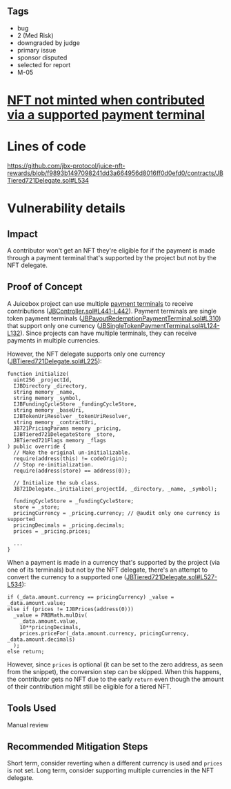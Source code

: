 ## Tags

- bug
- 2 (Med Risk)
- downgraded by judge
- primary issue
- sponsor disputed
- selected for report
- M-05

# [NFT not minted when contributed via a supported payment terminal](https://github.com/code-423n4/2022-10-juicebox-findings/issues/124) 

# Lines of code

https://github.com/jbx-protocol/juice-nft-rewards/blob/f9893b1497098241dd3a664956d8016ff0d0efd0/contracts/JBTiered721Delegate.sol#L534


# Vulnerability details

## Impact
A contributor won't get an NFT they're eligible for if the payment is made through a payment terminal that's supported by the project but not by the NFT delegate.
## Proof of Concept
A Juicebox project can use multiple [payment terminals](https://info.juicebox.money/dev/learn/glossary/payment-terminal) to receive contributions ([JBController.sol#L441-L442](https://github.com/jbx-protocol/juice-contracts-v3/blob/main/contracts/JBController.sol#L441-L442)).  Payment terminals are single token payment terminals ([JBPayoutRedemptionPaymentTerminal.sol#L310](https://github.com/jbx-protocol/juice-contracts-v3/blob/main/contracts/abstract/JBPayoutRedemptionPaymentTerminal.sol#L310)) that support only one currency ([JBSingleTokenPaymentTerminal.sol#L124-L132](https://github.com/jbx-protocol/juice-contracts-v3/blob/main/contracts/abstract/JBSingleTokenPaymentTerminal.sol#L124-L132)). Since projects can have multiple terminals, they can receive payments in multiple currencies.

However, the NFT delegate supports only one currency ([JBTiered721Delegate.sol#L225](https://github.com/jbx-protocol/juice-nft-rewards/blob/f9893b1497098241dd3a664956d8016ff0d0efd0/contracts/JBTiered721Delegate.sol#L225)):
```solidity
function initialize(
  uint256 _projectId,
  IJBDirectory _directory,
  string memory _name,
  string memory _symbol,
  IJBFundingCycleStore _fundingCycleStore,
  string memory _baseUri,
  IJBTokenUriResolver _tokenUriResolver,
  string memory _contractUri,
  JB721PricingParams memory _pricing,
  IJBTiered721DelegateStore _store,
  JBTiered721Flags memory _flags
) public override {
  // Make the original un-initializable.
  require(address(this) != codeOrigin);
  // Stop re-initialization.
  require(address(store) == address(0));

  // Initialize the sub class.
  JB721Delegate._initialize(_projectId, _directory, _name, _symbol);

  fundingCycleStore = _fundingCycleStore;
  store = _store;
  pricingCurrency = _pricing.currency; // @audit only one currency is supported
  pricingDecimals = _pricing.decimals;
  prices = _pricing.prices;

  ...
}
```

When a payment is made in a currency that's supported by the project (via one of its terminals) but not by the NFT delegate, there's an attempt to convert the currency to a supported one ([JBTiered721Delegate.sol#L527-L534](https://github.com/jbx-protocol/juice-nft-rewards/blob/f9893b1497098241dd3a664956d8016ff0d0efd0/contracts/JBTiered721Delegate.sol#L527-L534)):
```solidity
if (_data.amount.currency == pricingCurrency) _value = _data.amount.value;
else if (prices != IJBPrices(address(0)))
  _value = PRBMath.mulDiv(
    _data.amount.value,
    10**pricingDecimals,
    prices.priceFor(_data.amount.currency, pricingCurrency, _data.amount.decimals)
  );
else return;
```

However, since `prices` is optional (it can be set to the zero address, as seen from the snippet), the conversion step can be skipped. When this happens, the contributor gets no NFT due to the early `return` even though the amount of their contribution might still be eligible for a tiered NFT.
## Tools Used
Manual review
## Recommended Mitigation Steps
Short term, consider reverting when a different currency is used and `prices` is not set. Long term, consider supporting multiple currencies in the NFT delegate. 